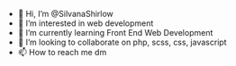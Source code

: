 - 👋 Hi, I’m @SilvanaShirlow
- 👀 I’m interested in web development
- 🌱 I’m currently learning Front End Web Development 
- 💞️ I’m looking to collaborate on php, scss, css, javascript
- 📫 How to reach me dm

<!---
SilvanaShirlow/SilvanaShirlow is a ✨ special ✨ repository because its `README.md` (this file) appears on your GitHub profile.
You can click the Preview link to take a look at your changes.
--->
